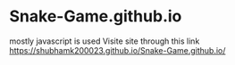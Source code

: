 # Snake-Game.github.io
mostly javascript is used
Visite site through this link
https://shubhamk200023.github.io/Snake-Game.github.io/ 
